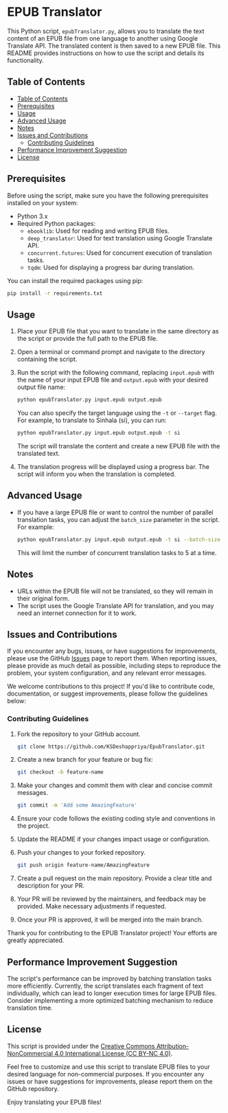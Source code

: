 # EPUB Translator

This Python script, `epubTranslator.py`, allows you to translate the text content of an EPUB file from one language to another using Google Translate API. The translated content is then saved to a new EPUB file. This README provides instructions on how to use the script and details its functionality.

## Table of Contents
<!-- TOC tocDepth:2..3 chapterDepth:2..6 -->
- [Table of Contents](#table-of-contents)
- [Prerequisites](#prerequisites)
- [Usage](#usage)
- [Advanced Usage](#advanced-usage)
- [Notes](#notes)
- [Issues and Contributions](#issues-and-contributions)
   - [Contributing Guidelines](#contributing-guidelines)
- [Performance Improvement Suggestion](#performance-improvement-suggestion)
- [License](#license)
<!-- /TOC -->

## Prerequisites

Before using the script, make sure you have the following prerequisites installed on your system:

- Python 3.x
- Required Python packages:
  - `ebooklib`: Used for reading and writing EPUB files.
  - `deep_translator`: Used for text translation using Google Translate API.
  - `concurrent.futures`: Used for concurrent execution of translation tasks.
  - `tqdm`: Used for displaying a progress bar during translation.

You can install the required packages using pip:

```bash
pip install -r requirements.txt
```

## Usage

1. Place your EPUB file that you want to translate in the same directory as the script or provide the full path to the EPUB file.

2. Open a terminal or command prompt and navigate to the directory containing the script.

3. Run the script with the following command, replacing `input.epub` with the name of your input EPUB file and `output.epub` with your desired output file name:

   ```bash
   python epubTranslator.py input.epub output.epub
   ```

   You can also specify the target language using the `-t` or `--target` flag. For example, to translate to Sinhala (si), you can run:

   ```bash
   python epubTranslator.py input.epub output.epub -t si
   ```

   The script will translate the content and create a new EPUB file with the translated text.

4. The translation progress will be displayed using a progress bar. The script will inform you when the translation is completed.

## Advanced Usage

- If you have a large EPUB file or want to control the number of parallel translation tasks, you can adjust the `batch_size` parameter in the script. For example:

   ```bash
   python epubTranslator.py input.epub output.epub -t si --batch-size 5
   ```

   This will limit the number of concurrent translation tasks to 5 at a time.

## Notes

- URLs within the EPUB file will not be translated, so they will remain in their original form.
- The script uses the Google Translate API for translation, and you may need an internet connection for it to work.

## Issues and Contributions

If you encounter any bugs, issues, or have suggestions for improvements, please use the GitHub [Issues](https://github.com/KSDeshappriya/EpubTranslator/issues) page to report them. When reporting issues, please provide as much detail as possible, including steps to reproduce the problem, your system configuration, and any relevant error messages.

We welcome contributions to this project! If you'd like to contribute code, documentation, or suggest improvements, please follow the guidelines below:

### Contributing Guidelines

1. Fork the repository to your GitHub account.

   ```bash
   git clone https://github.com/KSDeshappriya/EpubTranslator.git
   ```

2. Create a new branch for your feature or bug fix:

   ```bash
   git checkout -b feature-name
   ```

3. Make your changes and commit them with clear and concise commit messages.

   ```bash
   git commit -m 'Add some AmazingFeature'
   ```

4. Ensure your code follows the existing coding style and conventions in the project.

5. Update the README if your changes impact usage or configuration.

6. Push your changes to your forked repository.

   ```bash
   git push origin feature-name/AmazingFeature
   ```

7. Create a pull request on the main repository. Provide a clear title and description for your PR.

8. Your PR will be reviewed by the maintainers, and feedback may be provided. Make necessary adjustments if requested.

9. Once your PR is approved, it will be merged into the main branch.

Thank you for contributing to the EPUB Translator project! Your efforts are greatly appreciated.

## Performance Improvement Suggestion

The script's performance can be improved by batching translation tasks more efficiently. Currently, the script translates each fragment of text individually, which can lead to longer execution times for large EPUB files. Consider implementing a more optimized batching mechanism to reduce translation time.

## License

This script is provided under the [Creative Commons Attribution-NonCommercial 4.0 International License (CC BY-NC 4.0)](https://creativecommons.org/licenses/by-nc/4.0/).

Feel free to customize and use this script to translate EPUB files to your desired language for non-commercial purposes. If you encounter any issues or have suggestions for improvements, please report them on the GitHub repository.

Enjoy translating your EPUB files!

